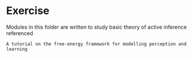 # Exercise

Modules in this folder are written to study basic theory of active inference referenced
```  
A tutorial on the free-energy framework for modelling perception and learning
```
